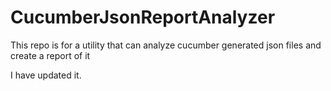 # CucumberJsonReportAnalyzer
This repo is for a utility that can analyze cucumber generated json files and create a report of it

I have updated it.
